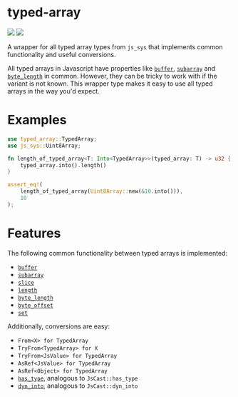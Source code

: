 # typed-array

[![](https://img.shields.io/crates/v/typed-array.svg)][crates-io]
[![](https://docs.rs/typed-array/badge.svg)][api-docs]

A wrapper for all typed array types from `js_sys` that implements common
functionality and useful conversions.

All typed arrays in Javascript have properties like [`buffer`], [`subarray`]
and [`byte_length`] in common. However, they can be tricky to work with if
the variant is not known. This wrapper type makes it easy to use all typed
arrays in the way you'd expect.
  
# Examples
```rust
use typed_array::TypedArray;
use js_sys::Uint8Array;

fn length_of_typed_array<T: Into<TypedArray>>(typed_array: T) -> u32 {
    typed_array.into().length()
}

assert_eq!(
    length_of_typed_array(Uint8Array::new(&10.into())),
    10
);
```

# Features
The following common functionality between typed arrays is implemented:

- [`buffer`]
- [`subarray`]
- [`slice`]
- [`length`]
- [`byte_length`]
- [`byte_offset`]
- [`set`]

Additionally, conversions are easy:

- `From<X> for TypedArray`
- `TryFrom<TypedArray> for X`
- `TryFrom<JsValue> for TypedArray`
- `AsRef<JsValue> for TypedArray`
- `AsRef<Object> for TypedArray`
- [`has_type`], analogous to `JsCast::has_type`
- [`dyn_into`], analogous to `JsCast::dyn_into`

[`buffer`]: enum.TypedArray.html#method.buffer
[`subarray`]: enum.TypedArray.html#method.subarray
[`slice`]: enum.TypedArray.html#method.slice
[`length`]: enum.TypedArray.html#method.length
[`byte_length`]: enum.TypedArray.html#method.byte_length
[`byte_offset`]: enum.TypedArray.html#method.byte_offset
[`set`]: enum.TypedArray.html#method.set
[`has_type`]: enum.TypedArray.html#method.has_type
[`dyn_into`]: enum.TypedArray.html#method.dyn_into
[crates-io]: https://crates.io/crates/typed-array
[api-docs]: https://docs.rs/typed-array/0.1.0/typed_array/